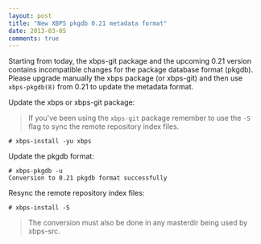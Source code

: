 ```yaml
---
layout: post
title: "New XBPS pkgdb 0.21 metadata format"
date: 2013-03-05
comments: true
---
```


Starting from today, the xbps-git package and the upcoming 0.21 version contains incompatible changes for the package database format (pkgdb). Please upgrade manually the xbps package (or xbps-git) and then use `xbps-pkgdb(8)` from 0.21 to update the metadata format.

Update the xbps or xbps-git package:

> If you've been using the `xbps-git` package remember to use the `-S` flag to sync the remote repository index files.

    # xbps-install -yu xbps

Update the pkgdb format:

    # xbps-pkgdb -u
    Conversion to 0.21 pkgdb format successfully

Resync the remote repository index files:

    # xbps-install -S

> The conversion must also be done in any masterdir being used by xbps-src.
